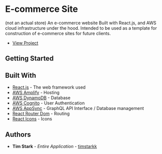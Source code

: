 <!-- ![demoGif](https://github.com/timstarkk/portfolio/blob/master/src/images/portfolioDemo.gif) -->

# E-commerce Site

(not an actual store)
An e-commerce website Built with React.js, and AWS cloud infrastructure under the hood.
Intended to be used as a template for construction of e-commerce sites for future clients.

* [View Project](https://master.d39jz3uva366dw.amplifyapp.com/)

## Getting Started



## Built With

* [React.js](https://reactjs.org/) - The web framework used
* [AWS Amplify](https://aws.amazon.com/amplify/) - Hosting
* [AWS DynamoDB](https://aws.amazon.com/dynamodb/) - Database
* [AWS Cognito](https://aws.amazon.com/cognito/) - User Authentication
* [AWS AppSync](https://aws.amazon.com/appsync/) - GraphQL API Interface / Database management
* [React Router Dom](https://www.npmjs.com/package/react-router-dom) - Routing
* [React Icons](https://react-icons.netlify.com/#/) - Icons

## Authors

* **Tim Stark** - *Entire Application* - [timstarkk](https://github.com/timstarkk)